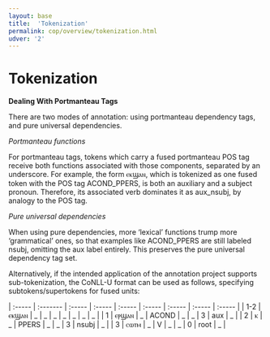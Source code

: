 ```yaml
---
layout: base
title:  'Tokenization'
permalink: cop/overview/tokenization.html
udver: '2'
---
```


# Tokenization

**Dealing With Portmanteau Tags**

There are two modes of annotation: using portmanteau dependency tags, and pure universal dependencies.

*Portmanteau functions*

For portmanteau tags, tokens which carry a fused portmanteau POS tag receive both functions associated with those components, separated by an underscore. For example, the form ⲉⲕϣⲁⲛ, which is tokenized as one fused token with the POS tag ACOND_PPERS, is both an auxiliary and a subject pronoun. Therefore, its associated verb dominates it as aux_nsubj, by analogy to the POS tag.

*Pure universal dependencies*

When using pure dependencies, more ‘lexical’ functions trump more ‘grammatical’ ones, so that examples like ACOND_PPERS are still labeled nsubj, omitting the aux label entirely. This preserves the pure universal dependency tag set. 

Alternatively, if the intended application of the annotation project supports sub-tokenization, the CoNLL-U format can be used as follows, specifying subtokens/supertokens for fused units:

| :----- | :------- | :----- | :----- | :----- | :----- | :----- | :----- | :----- |
| 1-2   | ⲉⲕϣⲁⲛ   	| _      	| _     	| _   	| _		| _   	| _	| _ |
| 1     | ⲉⲣϣⲁⲛ   	| _   	| ACOND 	| _	| _   	| 3   	| aux	| _ |
| 2     | ⲕ   	| _    	| PPERS 	| _  	| _       	| 3	| nsubj	| _ |
| 3     | ⲥⲱⲧⲙ   |	_    	| V	| _	| _		| 0   	| root	| _ |
